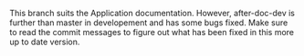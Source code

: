 This branch suits the Application documentation. However, after-doc-dev is further than master in developement and has some bugs fixed. Make sure to read the commit messages to figure out what has been fixed in this more up to date version.
